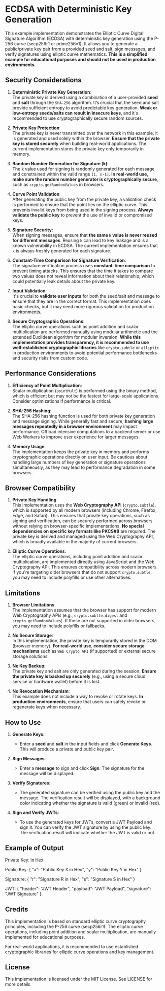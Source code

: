 # ECDSA with Deterministic Key Generation

This example implementation demonstrates the Elliptic Curve Digital Signature Algorithm (ECDSA) with deterministic key generation using the P-256 curve (secp256r1 or prime256v1). It allows you to generate a public/private key pair from a provided seed and salt, sign messages, and verify signatures using elliptic curve mathematics. **This is a simplified example for educational purposes and should not be used in production environments.**


## Security Considerations

1. **Deterministic Private Key Generation**:  
   The private key is derived using a combination of a user-provided **seed** and **salt** through the `SHA-256` algorithm. It’s crucial that the seed and salt provide sufficient entropy to avoid predictable key generation. **Weak or low-entropy seeds/salts can result in insecure keys**, and it's recommended to use cryptographically secure random sources.

2. **Private Key Protection**:  
   The private key is never transmitted over the network in this example; it is generated and used solely within the browser. **Ensure that the private key is stored securely** when building real-world applications. The current implementation stores the private key only temporarily in memory.

3. **Random Number Generation for Signature (k)**:  
   The `k` value used for signing is randomly generated for each message and constrained within the valid range `[1, n-1]`. **In real-world use, make sure the random number generator is cryptographically secure**, such as `crypto.getRandomValues` in browsers.

4. **Curve Point Validation**:  
   After generating the public key from the private key, a validation check is performed to ensure that the point lies on the elliptic curve. This prevents invalid keys from being used in the signing process. **Always validate the public key** to prevent the use of invalid or compromised keys.

5. **Signature Security**:  
   When signing messages, ensure that **the same `k` value is never reused for different messages**. Reusing `k` can lead to key leakage and is a known vulnerability in ECDSA. The current implementation ensures that `k` is always freshly generated for each signature.

6. **Constant-Time Comparison for Signature Verification**:  
   The signature verification process uses **constant-time comparison** to prevent timing attacks. This ensures that the time it takes to compare two values does not reveal information about their relationship, which could potentially leak details about the private key.

7. **Input Validation**:  
   It's crucial to **validate user inputs** for both the seed/salt and message to ensure that they are in the correct format. This implementation does basic checks, but it may need more rigorous validation for production environments.

8. **Secure Cryptographic Operations**:  
   The elliptic curve operations such as point addition and scalar multiplication are performed manually using modular arithmetic and the extended Euclidean algorithm for modular inversion. **While this implementation provides transparency, it is recommended to use well-established cryptographic libraries** like `crypto.subtle` or `elliptic` in production environments to avoid potential performance bottlenecks and security risks from custom code.


## Performance Considerations

1. **Efficiency of Point Multiplication**:  
   Scalar multiplication (`pointMult`) is performed using the binary method, which is efficient but may not be the fastest for large-scale applications. Consider optimizations if performance is critical.

2. **SHA-256 Hashing**:  
   The SHA-256 hashing function is used for both private key generation and message signing. While generally fast and secure, **hashing large messages repeatedly in a browser environment** may impact performance. Offload intensive computations to a backend server or use Web Workers to improve user experience for larger messages.

3. **Memory Usage**:  
   The implementation keeps the private key in memory and performs cryptographic operations directly on user input. Be cautious about handling large numbers of key generation or signature operations simultaneously, as they may lead to performance degradation in some browsers.


## Browser Compatibility

1. **Private Key Handling**:  
   This implementation uses the **Web Cryptography API** (`crypto.subtle`), which is supported by all modern browsers (including Chrome, Firefox, Edge, and Safari). This ensures that private key operations, such as signing and verification, can be securely performed across browsers without relying on browser-specific implementations. **No special dependencies on specific key formats like PKCS#8** are required. The private key is derived and managed using the Web Cryptography API, which is broadly available in the majority of current browsers.

2. **Elliptic Curve Operations**:  
   The elliptic curve operations, including point addition and scalar multiplication, are implemented directly using JavaScript and the Web Cryptography API. This ensures compatibility across modern browsers. If you're targeting older browsers that do not support `crypto.subtle`, you may need to include polyfills or use other alternatives.


## Limitations

1. **Browser Limitations**:  
   The implementation assumes that the browser has support for modern Web Cryptography APIs (e.g., `crypto.subtle.digest` and `crypto.getRandomValues`). If these are not supported in older browsers, you may need to include polyfills or fallbacks.

2. **No Secure Storage**:  
   In this implementation, the private key is temporarily stored in the DOM (browser memory). **For real-world use, consider secure storage mechanisms** such as `Web Crypto API` (if supported) or external secure storage solutions.

3. **No Key Backup**:  
   The private key and salt are only generated during the session. **Ensure the private key is backed up securely** (e.g., using a secure cloud service or hardware wallet) before it is lost.

4. **No Revocation Mechanism**:  
   This example does not include a way to revoke or rotate keys. **In production environments**, ensure that users can safely revoke or regenerate keys when necessary.


## How to Use

1. **Generate Keys**:  
   - Enter a **seed** and **salt** in the input fields and click **Generate Keys**. This will produce a private and public key pair.
   
2. **Sign Messages**:  
   - Enter a **message** to sign and click **Sign**. The signature for the message will be displayed.

3. **Verify Signatures**:  
   - The generated signature can be verified using the public key and the message. The verification result will be displayed, with a background color indicating whether the signature is valid (green) or invalid (red).

4. **Sign and Verify JWTs**:
   - To use the generated keys for JWTs, convert a JWT Payload and sign it. You can verify the JWT signature by using the public key. The verification result will indicate whether the JWT is valid or not.


## Example of Output

Private Key: in Hex

Public Key: { "x": "Public Key X in Hex", "y": "Public Key Y in Hex" }

Signature: { "r": "Signature R in Hex", "s": "Signature S in Hex" }

JWT: { "header": "JWT Header", "payload": "JWT Payload", "signature": "JWT Signature" }


## Credits

This implementation is based on standard elliptic curve cryptography principles, including the P-256 curve (secp256r1). The elliptic curve operations, including point addition and scalar multiplication, are manually implemented for educational purposes.

For real-world applications, it is recommended to use established cryptographic libraries for elliptic curve operations and key management.


## License

This implementation is licensed under the MIT License. See LICENSE for more details.


